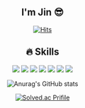 <div align="center">
  
## I'm Jin 😎

[![Hits](https://hits.seeyoufarm.com/api/count/incr/badge.svg?url=https%3A%2F%2Fgithub.com%2Fimjinius&count_bg=%23E94D4D&title_bg=%23EF8989&icon=&icon_color=%23E7E7E7&title=hits&edge_flat=false)](https://hits.seeyoufarm.com)

  
## 🔥 Skills
<img src="https://img.shields.io/badge/Java-007396?style=for-the-badge&logo=Java&logoColor=white"> <img src="https://img.shields.io/badge/JavaScript-F7DF1E?style=for-the-badge&logo=JavaScript&logoColor=white"> <img src="https://img.shields.io/badge/HTML5-E34F26?style=for-the-badge&logo=HTML5&logoColor=white"> <img src="https://img.shields.io/badge/CSS3-1572B6?style=for-the-badge&logo=CSS3&logoColor=white"> <img src="https://img.shields.io/badge/JSON-000000?style=for-the-badge&logo=JSON&logoColor=white"> <img src="https://img.shields.io/badge/jQuery-0769AD?style=for-the-badge&logo=jQuery&logoColor=white"> <img src="https://img.shields.io/badge/MySQL-4479A1?style=for-the-badge&logo=MySQL&logoColor=white">
 
 
![Anurag's GitHub stats](https://github-readme-stats.vercel.app/api?username=imjinius&show_icons=true&theme=dracula)
  
  
[![Solved.ac
Prifile](http://mazassumnida.wtf/api/v2/generate_badge?boj=hahj1028)](https://solved.ac/hahj1028)
</div>
